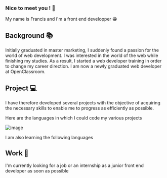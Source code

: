 ### Nice to meet you ! 👋

My name is Francis and i'm a front end developper 😁

## Background 📚

Initially graduated in master marketing, I suddenly found a passion for the world of web development. I was interested in the world of the web while finishing my studies. As a result, I started a web developer training in order to change my career direction. I am now a newly graduated web developer at OpenClassroom.

## Project 💻

I have therefore developed several projects with the objective of acquiring the necessary skills to enable me to progress as efficiently as possible.

Here are the languages in which I could code my various projects

![image](https://user-images.githubusercontent.com/93886761/201966808-a65292c2-d0fc-4c50-98cd-1c642cd6d3ee.png)



I am also learning the following languages

## Work 💼

I'm currently looking for a job or an internship as a junior front end developer as soon as possible


<!--
**Fran6-Dev/Fran6-Dev** is a ✨ _special_ ✨ repository because its `README.md` (this file) appears on your GitHub profile.

Here are some ideas to get you started:

- 🔭 I’m currently working on ...
- 🌱 I’m currently learning ...
- 👯 I’m looking to collaborate on ...
- 🤔 I’m looking for help with ...
- 💬 Ask me about ...
- 📫 How to reach me: ...
- 😄 Pronouns: ...
- ⚡ Fun fact: ...
-->
